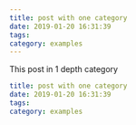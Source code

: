 ```yaml
---
title: post with one category
date: 2019-01-20 16:31:39
tags:
category: examples
---
```


This post in 1 depth category

```yaml
title: post with one category
date: 2019-01-20 16:31:39
tags:
category: examples

```